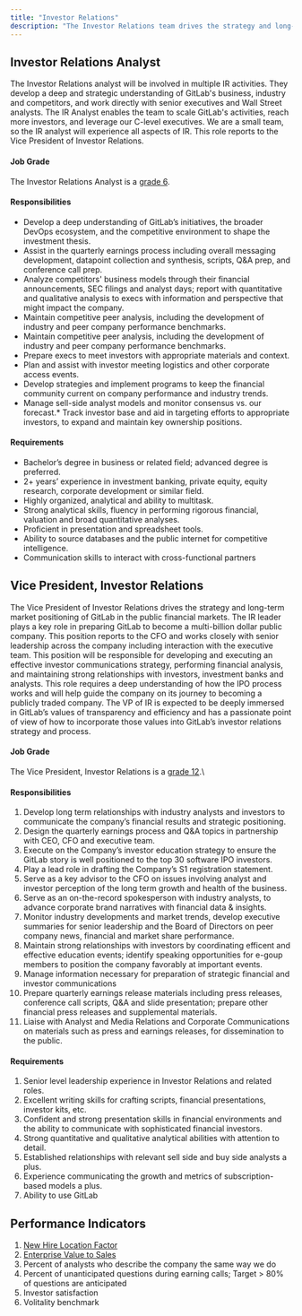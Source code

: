 ```yaml
---
title: "Investor Relations"
description: "The Investor Relations team drives the strategy and long-term market positioning of GitLab in the public financial markets."
---
```


## Investor Relations Analyst

The Investor Relations analyst will be involved in multiple IR activities. They develop a deep and strategic understanding of GitLab's business, industry and competitors, and work directly with senior executives and Wall Street analysts. The IR Analyst enables the team to scale GitLab's activities, reach more investors, and leverage our C-level executives. We are a small team, so the IR analyst will experience all aspects of IR.  This role reports to the Vice President of Investor Relations.

#### Job Grade

The Investor Relations Analyst is a [grade 6](/handbook/total-rewards/compensation/compensation-calculator/#gitlab-job-grades).

#### Responsibilities

- Develop a deep understanding of GitLab’s initiatives, the broader DevOps ecosystem, and the competitive environment to shape the investment thesis.
- Assist in the quarterly earnings process including overall messaging development, datapoint collection and synthesis, scripts, Q&A prep, and conference call prep.
- Analyze competitors' business models through their financial announcements, SEC filings and analyst days; report with quantitative and qualitative analysis to execs with information and perspective that might impact the company.
- Maintain competitive peer analysis, including the development of industry and peer company performance benchmarks.
- Maintain competitive peer analysis, including the development of industry and peer company performance benchmarks.
- Prepare execs to meet investors with appropriate materials and context.
- Plan and assist with investor meeting logistics and other corporate access events.
- Develop strategies and implement programs to keep the financial community current on company performance and industry trends.
- Manage sell-side analyst models and monitor consensus vs. our forecast.* Track investor base and aid in targeting efforts to appropriate investors, to expand and maintain key ownership positions.

#### Requirements

- Bachelor’s degree in business or related field; advanced degree is preferred.
- 2+ years’ experience in investment banking, private equity, equity research, corporate development or similar field.
- Highly organized, analytical and ability to multitask.
- Strong analytical skills, fluency in performing rigorous financial, valuation and broad quantitative analyses.
- Proficient in presentation and spreadsheet tools.
- Ability to source databases and the public internet for competitive intelligence.
- Communication skills to interact with cross-functional partners

## Vice President, Investor Relations

The Vice President of Investor Relations drives the strategy and long-term market positioning of GitLab in the public financial markets. The IR leader plays a key role in preparing GitLab to become a multi-billion dollar public company. This position reports to the CFO and works closely with senior leadership across the company including interaction with the executive team. This position will be responsible for developing and executing an effective investor communications strategy, performing financial analysis, and maintaining strong relationships with investors, investment banks and analysts. This role requires a deep understanding of how the IPO process works and will help guide the company on its journey to becoming a publicly traded company. The VP of IR is expected to be deeply immersed in GitLab’s values of transparency and efficiency and has a passionate point of view of how to incorporate those values into GitLab’s investor relations strategy and process.

#### Job Grade

The Vice President, Investor Relations is a [grade 12](/handbook/total-rewards/compensation/compensation-calculator/#gitlab-job-grades).\

#### Responsibilities

1. Develop long term relationships with industry analysts and investors to communicate the company’s financial results and strategic positioning.
1. Design the quarterly earnings process and Q&A topics in partnership with CEO, CFO and executive team.
1. Execute on the Company’s investor education strategy to ensure the GitLab story is well positioned to the top 30 software IPO investors.
1. Play a lead role in drafting the Company’s S1 registration statement.
1. Serve as a key advisor to the CFO on issues involving analyst and investor perception of the long term growth and health of the business.
1. Serve as an on-the-record spokesperson with industry analysts, to advance corporate brand narratives with financial data & insights.
1. Monitor industry developments and market trends, develop executive summaries for senior leadership and the Board of Directors on peer company news, financial and market share performance.
1. Maintain strong relationships with investors by coordinating efficent and effective education events; identify speaking opportunities for e-goup members to position the company favorably at important events.
1. Manage information necessary for preparation of strategic financial and investor communications
1. Prepare quarterly earnings release materials including press releases, conference call scripts, Q&A and slide presentation; prepare other financial press releases and supplemental materials.
1. Liaise with Analyst and Media Relations and Corporate Communications on materials such as press and earnings releases, for dissemination to the public.

#### Requirements

1. Senior level leadership experience in Investor Relations and related roles.
1. Excellent writing skills for crafting scripts, financial presentations, investor kits, etc.
1. Confident and strong presentation skills in financial environments and the ability to communicate with sophisticated financial investors.
1. Strong quantitative and qualitative analytical abilities with attention to detail.
1. Established relationships with relevant sell side and buy side analysts a plus.
1. Experience communicating the growth and metrics of subscription-based models a plus.
1. Ability to use GitLab

## Performance Indicators

1. [New Hire Location Factor](/#new-hire-location-factor)
1. [Enterprise Value to Sales](/handbook/finance/investor-relations/#enterprise-value-to-sales)
1. Percent of analysts who describe the company the same way we do
1. Percent of unanticipated questions during earning calls; Target > 80% of questions are anticipated
1. Investor satisfaction
1. Volitality benchmark
